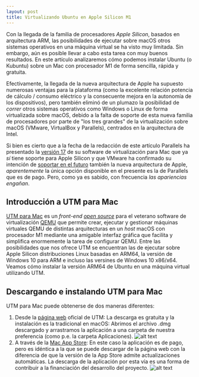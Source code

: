 ```yaml
---
layout: post
title: Virtualizando Ubuntu en Apple Silicon M1
---
```

Con la llegada de la familia de procesadores *Apple Silicon*, basados en arquitectura ARM, las posibilidades de ejecutar sobre macOS otros sistemas operativos en una máquina virtual se ha visto muy limitada. Sin embargo, aún es posible llevar a cabo esta tarea con muy buenos resultados. En este artículo analizaremos cómo podemos instalar Ubuntu (o Kubuntu) sobre un Mac con procesador M1 de forma sencilla, rápida y gratuita.

Efectivamente, la llegada de la nueva arquitectura de Apple ha supuesto numerosas ventajas para la plataforma (como la excelente relación potencia de cálculo / consumo eléctrico y la consecuente mejora en la autonomía de los dispositivos), pero también eliminó de un plumazo la posibilidad de *correr* otros sistemas operativos como Windows o Linux de forma virtualizada sobre macOS, debido a la falta de soporte de esta nueva familia de procesadores por parte de "los tres grandes" de la virtualización sobre macOS (VMware, VirtualBox y Parallels), centrados en la arquitectura de Intel.

Si bien es cierto que a la fecha de la redacción de este artículo Parallels ha presentado la [versión 17](https://www.parallels.com/es/products/desktop/whats-new/) de su software de virtualización para Mac que ya *sí* tiene soporte para Apple Silicon y que VMware ha confirmado su intención de [soportar en el futuro](https://blogs.vmware.com/teamfusion/2021/04/fusion-on-apple-silicon-progress-update.html) también la nueva arquitectura de Apple, *aparentemente* la única opción disponible en el presente es la de Parallels que es de pago. Pero, como ya es sabido, con frecuencia *las apariencias engañan*.

## Introducción a UTM para Mac
[UTM para Mac](https://mac.getutm.app) es un *front-end* *[open source](https://github.com/utmapp/UTM)* para el veterano software de virtualización [QEMU](https://www.qemu.org) que permite crear, ejecutar y gestionar máquinas virtuales QEMU de distintas arquitecturas en un *host* macOS con procesador M1 mediante una amigable interfaz gráfica que facilita y simplifica enormemente la tarea de configurar QEMU. Entre las posibilidades que nos ofrece UTM se encuentran las de ejecutar sobre Apple Silicon distribuciones Linux basadas en ARM64, la versión de Windows 10 para ARM e incluso las versines de Windows 10 x86/x64. Veamos cómo instalar la versión ARM64 de Ubuntu en una máquina virtual utilizando UTM.

## Descargando e instalando UTM para Mac
UTM para Mac puede obtenerse de dos maneras diferentes:
1. Desde la [página web](https://mac.getutm.app) oficial de UTM:
   La descarga es gratuita y la instalación es la tradicional en macOS: Abrimos el archivo .dmg descargado y arrastramos la aplicación a una carpeta de nuestra preferencia (como p.e. la carpeta Aplicaciones).
![alt text](https://pointertovoid.github.io/images/2021-09-06-UTM.png "Contenido de UTM.dmg")
2. A través de la [Mac App Store](https://apps.apple.com/es/app/utm-virtual-machines/id1538878817?mt=12): En este caso la aplicación es de pago, pero es idéntica a la que se puede descargar de la página web con la diferencia de que la versión de la App Store admite actualizaciones automáticas. La descarga de la aplicación por esta vía es una forma de contribuir a la financiación del desarrollo del proyecto.
![alt text](https://pointertovoid.github.io/images/2021-09-06-UTM-2.png "UTM en la Mac App Store")
